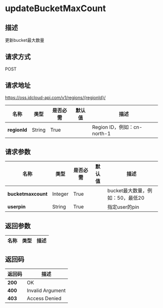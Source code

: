 # updateBucketMaxCount


## 描述
更新bucket最大数量


## 请求方式
POST

## 请求地址
https://oss.jdcloud-api.com/v1/regions/{regionId}/

|名称|类型|是否必需|默认值|描述|
|---|---|---|---|---|
|**regionId**|String|True||Region ID，例如：cn-north-1|

## 请求参数
|名称|类型|是否必需|默认值|描述|
|---|---|---|---|---|
|**bucketmaxcount**|Integer|True||bucket最大数量，例如：50，最低20|
|**userpin**|String|True||指定user的pin|


## 返回参数
|名称|类型|描述|
|---|---|---|



## 返回码
|返回码|描述|
|---|---|
|**200**|OK|
|**400**|Invalid Argument|
|**403**|Access Denied|
